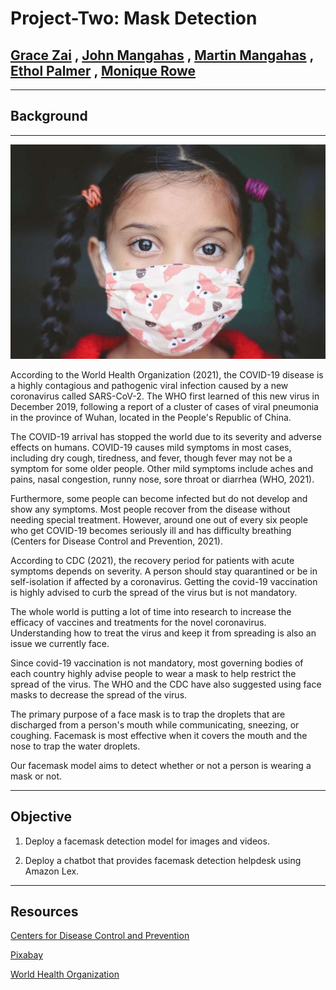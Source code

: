 # Project-Two: Mask Detection 

## [Grace Zai](https://github.com/Gracezai) , [John Mangahas](https://github.com/AdoboPeanuts) , [Martin Mangahas](https://github.com/martsymarts) , [Ethol Palmer](https://github.com/etholpalmer) , [Monique Rowe](https://github.com/moniquerowe15)
___

## Background
___

![background](Images/background.png)

According to the World Health Organization (2021), the COVID-19 disease is a highly contagious and pathogenic viral infection caused by a new coronavirus called SARS-CoV-2.  The WHO first learned of this new virus in December 2019, following a report of a cluster of cases of viral pneumonia in the province of Wuhan, located in the People's Republic of China. 

The COVID-19 arrival has stopped the world due to its severity and adverse effects on humans. COVID-19 causes mild symptoms in most cases, including dry cough, tiredness, and fever, though fever may not be a symptom for some older people. Other mild symptoms include aches and pains, nasal congestion, runny nose, sore throat or diarrhea (WHO, 2021).

Furthermore, some people can become infected but do not develop and show any symptoms. Most people recover from the disease without needing special treatment. However, around one out of every six people who get COVID-19 becomes seriously ill and has difficulty breathing (Centers for Disease Control and Prevention, 2021).

According to CDC (2021), the recovery period for patients with acute symptoms depends on severity. A person should stay quarantined or be in self-isolation if affected by a coronavirus. Getting the covid-19 vaccination is highly advised to curb the spread of the virus but is not mandatory. 

The whole world is putting a lot of time into research to increase the efficacy of vaccines and treatments for the novel coronavirus. Understanding how to treat the virus and keep it from spreading is also an issue we currently face. 

Since covid-19 vaccination is not mandatory, most governing bodies of each country highly advise people to wear a mask to help restrict the spread of the virus.
The WHO and the CDC have also suggested using face masks to decrease the spread of the virus. 

The primary purpose of a face mask is to trap the droplets that are discharged from a person's mouth while communicating, sneezing, or coughing. Facemask is most effective when it covers the mouth
and the nose to trap the water droplets. 

Our facemask model aims to detect whether or not a person is wearing a mask or not. 
____

## Objective

1. Deploy a facemask detection model for images and videos. 

2. Deploy a chatbot that provides facemask detection helpdesk using Amazon Lex.

____

## Resources

[Centers for Disease Control and Prevention](https://www.cdc.gov/coronavirus/2019-ncov/index.html)

[Pixabay](https://pixabay.com)

[World Health Organization](https://www.who.int/emergencies/diseases/novel-coronavirus-2019?gclid=CjwKCAjw4KyJBhAbEiwAaAQbE3O7yveOsQJ_C1R67BxYZAaP6GEBrZaySy3sUnYLsotZm_bRZC4rKBoCCsQQAvD_BwE)

